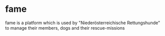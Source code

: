 # fame
fame is a platform which is used by "Niederösterreichische Rettungshunde" to manage their members, dogs and their rescue-missions
